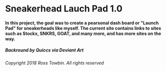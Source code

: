 # Sneakerhead Lauch Pad 1.0
#### In this project, the goal was to create a pearsonal dash board or "Launch Pad" for sneakerheads like myself. The current site contains links to sites such as Stockx, SNKRS, GOAT, and many more, and has more sites on the way.
##### Backround by Quiccs via Deviant Art
###### Copyright 2018 Ross Towbin. All rights reserved
